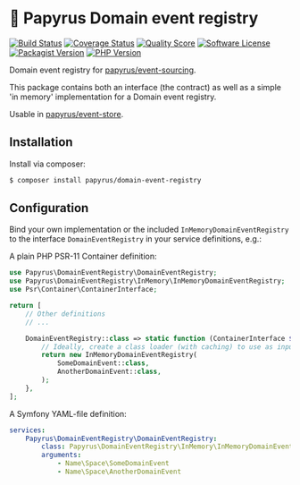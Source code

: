 # 📜 Papyrus Domain event registry
[![Build Status](https://scrutinizer-ci.com/g/papyrusphp/domain-event-registry/badges/build.png?b=main)](https://github.com/papyrusphp/domain-event-registry/actions)
[![Coverage Status](https://img.shields.io/scrutinizer/coverage/g/papyrusphp/domain-event-registry.svg?style=flat)](https://scrutinizer-ci.com/g/papyrusphp/domain-event-registry/code-structure)
[![Quality Score](https://img.shields.io/scrutinizer/g/papyrusphp/domain-event-registry.svg?style=flat)](https://scrutinizer-ci.com/g/papyrusphp/domain-event-registry)
[![Software License](https://img.shields.io/badge/license-MIT-brightgreen.svg?style=flat)](LICENSE)
[![Packagist Version](https://img.shields.io/packagist/v/papyrus/domain-event-registry.svg?style=flat&include_prereleases)](https://packagist.org/packages/papyrus/domain-event-registry)
[![PHP Version](https://img.shields.io/badge/php-%5E8.1-8892BF.svg?style=flat)](http://www.php.net)

Domain event registry for [papyrus/event-sourcing](https://github.com/papyrusphp/event-sourcing).

This package contains both an interface (the contract) as well as a simple 'in memory' implementation for a Domain event registry.  

Usable in [papyrus/event-store](https://github.com/papyrusphp/event-store).

## Installation
Install via composer:
```bash
$ composer install papyrus/domain-event-registry
```

## Configuration
Bind your own implementation or the included `InMemoryDomainEventRegistry` to the interface `DomainEventRegistry` in your service definitions, e.g.:

A plain PHP PSR-11 Container definition:

```php
use Papyrus\DomainEventRegistry\DomainEventRegistry;
use Papyrus\DomainEventRegistry\InMemory\InMemoryDomainEventRegistry;
use Psr\Container\ContainerInterface;

return [
    // Other definitions
    // ...

    DomainEventRegistry::class => static function (ContainerInterface $container): DomainEventRegistry {
        // Ideally, create a class loader (with caching) to use as input for the registry
        return new InMemoryDomainEventRegistry(
            SomeDomainEvent::class,
            AnotherDomainEvent::class,
        );
    },
];
```
A Symfony YAML-file definition:
```yaml
services:
    Papyrus\DomainEventRegistry\DomainEventRegistry:
        class: Papyrus\DomainEventRegistry\InMemory\InMemoryDomainEventRegistry
        arguments:
            - Name\Space\SomeDomainEvent
            - Name\Space\AnotherDomainEvent
```
